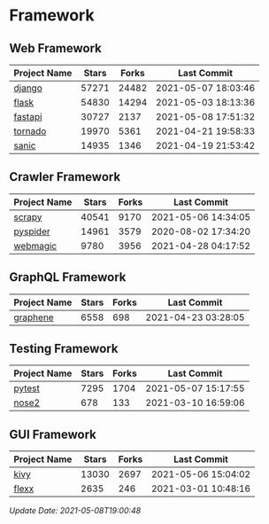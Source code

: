 # Framework

## Web Framework
| Project Name | Stars | Forks | Last Commit |
| ------------ | ----- | ----- | ----------- |
| [django](https://github.com/django/django) | 57271 | 24482 | 2021-05-07 18:03:46 |
| [flask](https://github.com/pallets/flask) | 54830 | 14294 | 2021-05-03 18:13:36 |
| [fastapi](https://github.com/tiangolo/fastapi) | 30727 | 2137 | 2021-05-08 17:51:32 |
| [tornado](https://github.com/tornadoweb/tornado) | 19970 | 5361 | 2021-04-21 19:58:33 |
| [sanic](https://github.com/sanic-org/sanic) | 14935 | 1346 | 2021-04-19 21:53:42 |

## Crawler Framework
| Project Name | Stars | Forks | Last Commit |
| ------------ | ----- | ----- | ----------- |
| [scrapy](https://github.com/scrapy/scrapy) | 40541 | 9170 | 2021-05-06 14:34:05 |
| [pyspider](https://github.com/binux/pyspider) | 14961 | 3579 | 2020-08-02 17:34:20 |
| [webmagic](https://github.com/code4craft/webmagic) | 9780 | 3956 | 2021-04-28 04:17:52 |

## GraphQL Framework
| Project Name | Stars | Forks | Last Commit |
| ------------ | ----- | ----- | ----------- |
| [graphene](https://github.com/graphql-python/graphene) | 6558 | 698 | 2021-04-23 03:28:05 |

## Testing Framework
| Project Name | Stars | Forks | Last Commit |
| ------------ | ----- | ----- | ----------- |
| [pytest](https://github.com/pytest-dev/pytest) | 7295 | 1704 | 2021-05-07 15:17:55 |
| [nose2](https://github.com/nose-devs/nose2) | 678 | 133 | 2021-03-10 16:59:06 |

## GUI Framework
| Project Name | Stars | Forks | Last Commit |
| ------------ | ----- | ----- | ----------- |
| [kivy](https://github.com/kivy/kivy) | 13030 | 2697 | 2021-05-06 15:04:02 |
| [flexx](https://github.com/flexxui/flexx) | 2635 | 246 | 2021-03-01 10:48:16 |

*Update Date: 2021-05-08T19:00:48*
